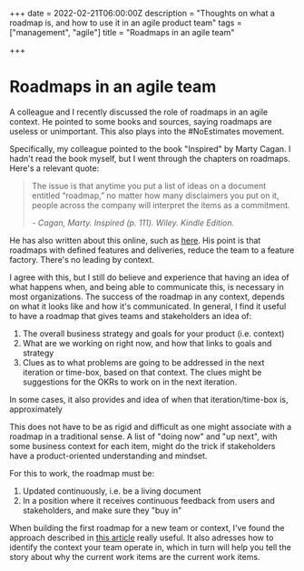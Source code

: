+++
date = 2022-02-21T06:00:00Z
description = "Thoughts on what a roadmap is, and how to use it in an agile product team"
tags = ["management", "agile"]
title = "Roadmaps in an agile team"

+++
# Roadmaps in an agile team

A colleague and I recently discussed the role of roadmaps in an agile context. He pointed to some books and sources, saying roadmaps are useless or unimportant. This also plays into the #NoEstimates movement. 

Specifically, my colleague pointed to the book "Inspired" by Marty Cagan. I hadn't read the book myself, but I went through the chapters on roadmaps. Here's a relevant quote:

> The issue is that anytime you put a list of ideas on a document entitled “roadmap,” no matter how many disclaimers you put on it, people across the company will interpret the items as a commitment.
>
> _- Cagan, Marty. Inspired (p. 111). Wiley. Kindle Edition._

He has also written about this online, such as [here](https://svpg.com/the-alternative-to-roadmaps/). His point is that roadmaps with defined features and deliveries, reduce the team to a feature factory. There's no leading by context.

I agree with this, but I still do believe and experience that having an idea of what happens when, and being able to communicate this, is necessary in most organizations. The success of the roadmap in any context, depends on what it looks like and how it's communicated. In general, I find it useful to have a roadmap that gives teams and stakeholders an idea of:

1. The overall business strategy and goals for your product (i.e. context)
2. What are we working on right now, and how that links to goals and strategy
3. Clues as to what problems are going to be addressed in the next iteration or time-box, based on that context. The clues might be suggestions for the OKRs to work on in the next iteration.

In some cases, it also provides and idea of when that iteration/time-box is, approximately 

This does not have to be as rigid and difficult as one might associate with a roadmap in a traditional sense. A list of "doing now" and "up next", with some business context for each item, might do the trick if stakeholders have a product-oriented understanding and mindset.

For this to work, the roadmap must be:

1. Updated continuously, i.e. be a living document
2. In a position where it receives continuous feedback from users and stakeholders, and make sure they "buy in"

When building the first roadmap for a new team or context, I've found the approach described in [this article](https://productcoalition.com/creating-your-first-product-roadmap-ec1c57a5a407) really useful. It also adresses how to identify the context your team operate in, which in turn will help you tell the story about why the current work items are the current work items. 